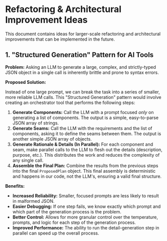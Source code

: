 # Refactoring & Architectural Improvement Ideas

This document contains ideas for larger-scale refactoring and architectural improvements that can be implemented in the future.

## 1. "Structured Generation" Pattern for AI Tools

**Problem:** Asking an LLM to generate a large, complex, and strictly-typed JSON object in a single call is inherently brittle and prone to syntax errors.

**Proposed Solution:**

Instead of one large prompt, we can break the task into a series of smaller, more reliable LLM calls. This "Structured Generation" pattern would involve creating an orchestrator tool that performs the following steps:

1.  **Generate Components:** Call the LLM with a prompt focused *only* on generating a list of components. The output is a simple, easy-to-parse JSON array of strings.
2.  **Generate Seams:** Call the LLM with the requirements and the list of components, asking it to define the seams between them. The output is another simple JSON array of objects.
3.  **Generate Rationale & Details (In Parallel):** For each component and seam, make parallel calls to the LLM to flesh out the details (description, purpose, etc.). This distributes the work and reduces the complexity of any single call.
4.  **Assemble the Final Plan:** Combine the results from the previous steps into the final `ProposedPlan` object. This final assembly is deterministic and happens in our code, not the LLM's, ensuring a valid final structure.

**Benefits:**

*   **Increased Reliability:** Smaller, focused prompts are less likely to result in malformed JSON.
*   **Easier Debugging:** If one step fails, we know exactly which prompt and which part of the generation process is the problem.
*   **Better Control:** Allows for more granular control over the temperature, prompts, and logic for each step of the generation process.
*   **Improved Performance:** The ability to run the detail-generation step in parallel can speed up the overall process.
